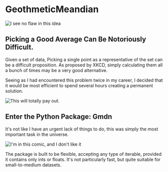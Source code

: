 # GeothmeticMeandian
![I see no flaw in this idea](https://imgs.xkcd.com/comics/geothmetic_meandian.png)

## Picking a Good Average Can Be Notoriously Difficult.

Given a set of data, Picking a single point as a representative of the set can be a difficult proposition. As proposed by XKCD, simply calculating them all a bunch of times may be a very good alternative. 

Seeing as I had encountered this problem twice in my career, I decided that it would be most efficient to spend several hours creating a permanent solution. 

![This will totally pay out.](https://imgs.xkcd.com/comics/automation.png)

## Enter the Python Package: Gmdn

It's not like I have an urgent lack of things to do, this was simply the most important task in the universe. 

![I'm in this comic, and I don't like it](https://imgs.xkcd.com/comics/nerd_sniping.png)

The package is built to be flexible, accepting any type of iterable, provided it contains only ints or floats. It's not particularly fast, but quite suitable for small-to-medium datasets.


